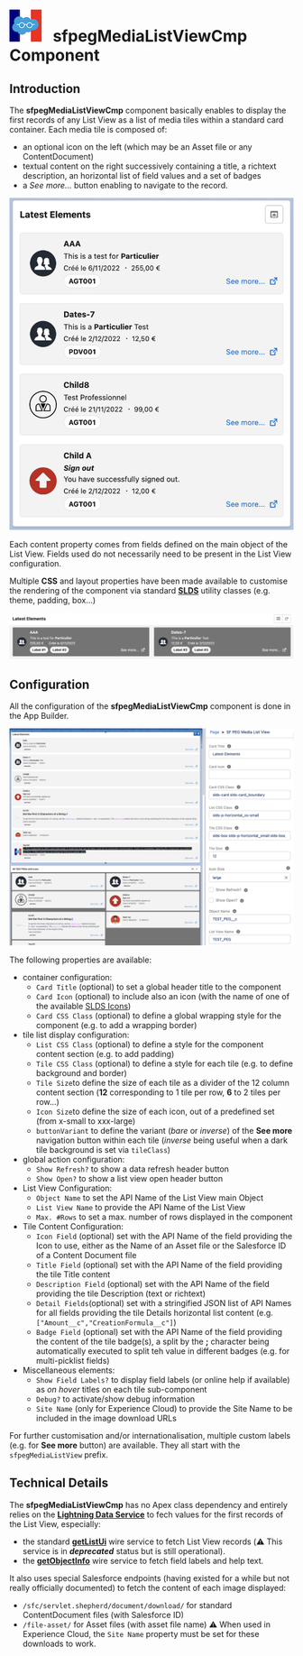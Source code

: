 # ![Logo](/media/Logo.png) &nbsp; **sfpegMediaListViewCmp** Component

## Introduction

The **sfpegMediaListViewCmp** component basically enables to display the first records of any List View
as a list of media tiles within a standard card container. Each media tile is composed of:
* an optional icon on the left (which may be an Asset file or any ContentDocument)
* textual content on the right successively containing a title, a richtext description, an horizontal
list of field values and a set of badges
* a _See more..._ button enabling to navigate to the record.

![Media List View](/media/sfpegMediaListView.png)

Each content property comes from fields defined on the main object of the List View. Fields used
do not necessarily need to be present in the List View configuration.

Multiple **CSS** and layout properties have been made available to customise the rendering of the component 
via standard **[SLDS](https://www.lightningdesignsystem.com/)** utility classes (e.g. theme, padding, box...)

![Inverse Media List View](/media/sfpegMediaListViewInverse.png)


## Configuration

All the configuration of the **sfpegMediaListViewCmp** component is done in the App Builder.

![Media List View Configuration](/media/sfpegMediaListViewConfig.png)

The following properties are available:
* container configuration:
    * `Card Title` (optional) to set a global header title to the component
    * `Card Icon` (optional) to include also an icon (with the name of one of the available
     [SLDS Icons](https://www.lightningdesignsystem.com/icons/))
    * `Card CSS Class` (optional) to define a global wrapping style for the component (e.g. to add a wrapping border)
* tile list display configuration:
    * `List CSS Class` (optional) to define a style for the component content section (e.g. to add padding)
    * `Tile CSS Class` (optional) to define a style for each tile (e.g. to define background and border)
    * `Tile Size`to define the size of each tile as a divider of the 12 column content section
    (**12** corresponding to 1 tile per row, **6** to 2 tiles per row...)
    * `Icon Size`to define the size of each icon, out of a predefined set (from x-small to xxx-large)
    * `buttonVariant` to define the variant (_bare_ or _inverse_) of the **See more** navigation button
    within each tile (_inverse_ being useful when a dark tile background is set via  `tileClass`)
* global action configuration:
    * `Show Refresh?` to show a data refresh header button
    * `Show Open?` to show a list view open header button
* List View Configuration:
    * `Object Name` to set the API Name of the List View main Object
    * `List View Name` to provide the API Name of the List View
    * `Max. #Rows` to set a max. number of rows displayed in the component
* Tile Content Configuration:
    * `Icon Field` (optional) set with the API Name of the field providing the Icon to use, either as the 
    Name of an Asset file or the Salesforce ID of a Content Document file
    * `Title Field` (optional) set with the API Name of the field providing the tile Title content
    * `Description Field` (optional) set with the API Name of the field providing the tile Description 
    (text or richtext)
    * `Detail Fields`(optional) set with a stringified JSON list of API Names for all fields providing the tile 
    Details horizontal list content (e.g. `["Amount__c","CreationFormula__c"]`)
    * `Badge Field` (optional) set with the API Name of the field providing the content of the tile badge(s),
    a split by the **;** character being automatically executed to split teh value in different badges
    (e.g. for multi-picklist fields)
* Miscellaneous elements:
    * `Show Field Labels?` to display field labels (or online help if available) as _on hover_ titles on each 
    tile sub-component
    * `Debug?` to activate/show debug information
    * `Site Name` (only for Experience Cloud) to provide the Site Name to be included in the image download URLs

For further customisation and/or internationalisation, multiple custom labels (e.g. for **See more** button)
are available. They all start with the `sfpegMediaListView` prefix.

## Technical Details

The  **sfpegMediaListViewCmp** has no Apex class dependency and entirely relies on
the **[Lightning Data Service](https://developer.salesforce.com/docs/component-library/documentation/en/lwc/data_ui_api)** to fech values for the first records of the List View, especially:
* the standard **[getListUi](https://developer.salesforce.com/docs/component-library/documentation/en/lwc/lwc.reference_lightning_ui_api_list_ui)** wire service to fetch List View records (⚠️ This service is in ***deprecated*** status but is still operational).
* the **[getObjectInfo](https://developer.salesforce.com/docs/component-library/documentation/en/lwc/lwc.reference_wire_adapters_object_info)** wire service to fetch field labels and help text.

It also uses special Salesforce endpoints (having existed for a while but not really officially documented)
to fetch the content of each image displayed:
* `/sfc/servlet.shepherd/document/download/` for standard ContentDocument files (with Salesforce ID)
* `/file-asset/` for Asset files (with asset file name)
⚠️ When used in Experience Cloud, the `Site Name` property must be set for these downloads to work.